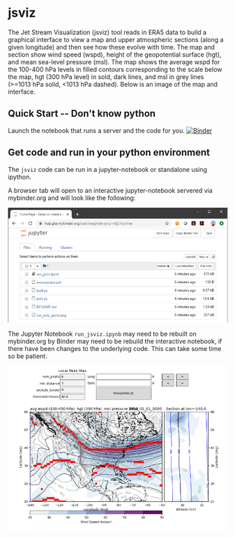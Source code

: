 # jsviz

The Jet Stream Visualization (jsviz) tool reads in ERA5 data to build a graphical interface to view a map and upper atmospheric sections (along a given longitude) and then see how these evolve with time.  The map and section show wind speed (wspd), height of the geopotential surface (hgt), and mean sea-level pressure (msl). The map shows the average wspd for the 100-400 hPa levels in filled contours corresponding to the scale below the map, hgt (300 hPa level) in sold, dark lines, and msl in grey lines (>=1013 hPa solid, <1013 hPa dashed).  Below is an image of the map and interface. 

## Quick Start -- Don't know python
Launch the notebook that runs a server and the code for you. 
[![Binder](https://mybinder.org/badge_logo.svg)](https://mybinder.org/v2/gh/neaptide/jsviz/master)

## Get code and run in your python environment 

The `jsviz` code can be run in a jupyter-notebook or standalone using ipython. 



A browser tab will open to an interactive jupyter-notebook servered via mybinder.org and will look like the following:

![Image of online notebook server](https://github.com/neaptide/jsviz/blob/master/run_jsviz_notebook_view.png)

The Jupyter Notebook `run_jsviz.ipynb` may need to be rebuilt on mybinder.org by 
Binder may need to be rebuild the interactive notebook, if there have been changes to the underlying code. This can take some time so be patient.

[![Image of jsviz window](https://github.com/neaptide/jsviz/blob/master/run_jsviz_ipynb.png)](https://mybinder.org/v2/gh/neaptide/jsviz/master)
